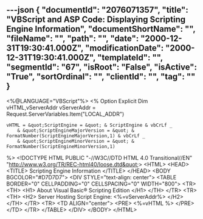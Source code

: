 ---json
{
  "documentId": "2076071357",
  "title": "VBScript and ASP Code: Displaying Scripting Engine Information",
  "documentShortName": "",
  "fileName": "",
  "path": "",
  "date": "2000-12-31T19:30:41.000Z",
  "modificationDate": "2000-12-31T19:30:41.000Z",
  "templateId": "",
  "segmentId": "67",
  "isRoot": "False",
  "isActive": "True",
  "sortOrdinal": "",
  "clientId": "",
  "tag": ""
}
---

&lt;%@LANGUAGE=&quot;VBScript&quot;%&gt;
&lt;%
    Option Explicit
    Dim vHTML,vServerAddr
    vServerAddr = Request.ServerVariables.Item(&quot;LOCAL_ADDR&quot;)

    vHTML = &quot;ScriptEngine = &quot; & ScriptEngine & vbCrLf _
        & &quot;ScriptEngineMajorVersion = &quot; & FormatNumber(ScriptEngineMajorVersion,1) & vbCrLf _ 
        & &quot;ScriptEngineMinorVersion = &quot; & FormatNumber(ScriptEngineMinorVersion,1) 
%&gt;
&lt;!DOCTYPE HTML PUBLIC &quot;-//W3C//DTD HTML 4.0 Transitional//EN&quot; &quot;http://www.w3.org/TR/REC-html40/loose.dtd&quot;&gt;
&lt;HTML&gt;
    &lt;HEAD&gt;
        &lt;TITLE&gt;
            Scripting Engine Information
        &lt;/TITLE&gt;
    &lt;/HEAD&gt;
    &lt;BODY BGCOLOR=&quot;#D7D7D7&quot;&gt;
        &lt;DIV STYLE=&quot;text-align: center&quot;&gt;
            &lt;TABLE BORDER=&quot;0&quot; CELLPADDING=&quot;0&quot; CELLSPACING=&quot;0&quot; WIDTH=&quot;800&quot;&gt;
                &lt;TR&gt;
                    &lt;TH&gt;
                        &lt;H1&gt;
                            About Visual Basic&#174; Scripting Edition
                        &lt;/H1&gt;
                    &lt;/TH&gt;
                &lt;/TR&gt;
                &lt;TR&gt;
                    &lt;TH&gt;
                        &lt;H2&gt;
                            Server Hosting Script Engine: &lt;%=vServerAddr%&gt;
                        &lt;/H2&gt;
                    &lt;/TH&gt;
                &lt;/TR&gt;
                &lt;TR&gt;
                    &lt;TD ALIGN=&quot;center&quot;&gt;
&lt;PRE&gt;
&lt;%=vHTML %&gt;
&lt;/PRE&gt;
                    &lt;/TD&gt;
                &lt;/TR&gt;
            &lt;/TABLE&gt;
        &lt;/DIV&gt;
    &lt;/BODY&gt;
&lt;/HTML&gt;
